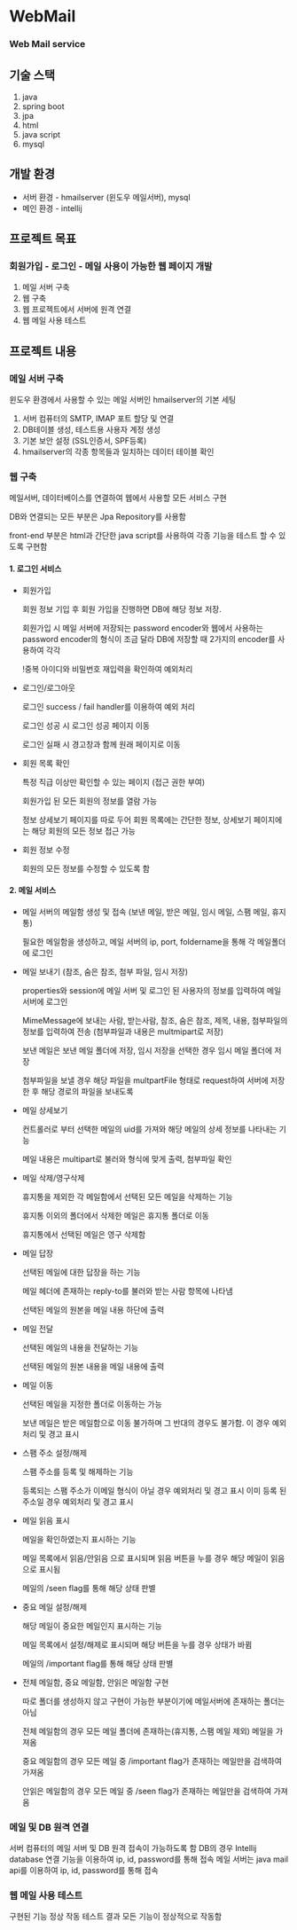# WebMail

### Web Mail service


## 기술 스택

1. java
2. spring boot
3. jpa
4. html
5. java script
6. mysql

## 개발 환경

- 서버 환경 - hmailserver (윈도우 메일서버), mysql
- 메인 환경 - intellij

## 프로젝트 목표

### 회원가입 - 로그인 - 메일 사용이 가능한 웹 페이지 개발

1. 메일 서버 구축
2. 웹 구축
3. 웹 프로젝트에서 서버에 원격 연결
4. 웹 메일 사용 테스트

## 프로젝트 내용

### 메일 서버 구축
윈도우 환경에서 사용할 수 있는 메일 서버인 hmailserver의 기본 세팅

1. 서버 컴퓨터의 SMTP, IMAP 포트 할당 및 연결
2. DB테이블 생성, 테스트용 사용자 계정 생성
3. 기본 보안 설정 (SSL인증서, SPF등록)
4. hmailserver의 각종 항목들과 일치하는 데이터 테이블 확인


### 웹 구축

메일서버, 데이터베이스를 연결하여 웹에서 사용할 모든 서비스 구현

DB와 연결되는 모든 부분은 Jpa Repository를 사용함

front-end 부분은 html과 간단한 java script를 사용하여 각종 기능을 테스트 할 수 있도록 구현함

#### 1. 로그인 서비스

- 회원가입

  회원 정보 기입 후 회원 가입을 진행하면 DB에 해당 정보 저장.
  
  회원가입 시 메일 서버에 저장되는 password encoder와 웹에서 사용하는 password encoder의 형식이 조금 달라 DB에 저장할 때 2가지의 encoder를 사용하여 각각 
  
  !중복 아이디와 비밀번호 재입력을 확인하여 예외처리
  
  
- 로그인/로그아웃

  로그인 success / fail handler를 이용하여 예외 처리
  
  로그인 성공 시 로그인 성공 페이지 이동
  
  로그인 실패 시 경고창과 함께 원래 페이지로 이동


- 회원 목록 확인

  특정 직급 이상만 확인할 수 있는 페이지 (접근 권한 부여)
  
  회원가입 된 모든 회원의 정보를 열람 가능
  
  정보 상세보기 페이지를 따로 두어 회원 목록에는 간단한 정보, 상세보기 페이지에는 해당 회원의 모든 정보 접근 가능
  
  
- 회원 정보 수정
  
  회원의 모든 정보를 수정할 수 있도록 함


#### 2. 메일 서비스

- 메일 서버의 메일함 생성 및 접속 (보낸 메일, 받은 메일, 임시 메일, 스팸 메일, 휴지통)

  필요한 메일함을 생성하고, 메일 서버의 ip, port, foldername을 통해 각 메일폴더에 로그인
  
  
- 메일 보내기 (참조, 숨은 참조, 첨부 파일, 임시 저장)

  properties와 session에 메일 서버 및 로그인 된 사용자의 정보를 입력하여 메일 서버에 로그인
  
  MimeMessage에 보내는 사람, 받는사람, 참조, 숨은 참조, 제목, 내용, 첨부파일의 정보를 입력하여 전송 (첨부파일과 내용은 multmipart로 저장)
  
  보낸 메일은 보낸 메일 폴더에 저장, 임시 저장을 선택한 경우 임시 메일 폴더에 저장
  
  첨부파일을 보낼 경우 해당 파일을 multpartFile 형태로 request하여 서버에 저장한 후 해당 경로의 파일을 보내도록 
  
  
- 메일 상세보기

  컨트롤러로 부터 선택한 메일의 uid를 가져와 해당 메일의 상세 정보를 나타내는 기능
  
  메일 내용은 multipart로 불러와 형식에 맞게 출력, 첨부파일 확인
  
  
- 메일 삭제/영구삭제

  휴지통을 제외한 각 메일함에서 선택된 모든 메일을 삭제하는 기능
  
  휴지통 이외의 폴더에서 삭제한 메일은 휴지통 폴더로 이동
  
  휴지통에서 선택된 메일은 영구 삭제함
  
  
- 메일 답장

  선택된 메일에 대한 답장을 하는 기능
  
  메일 헤더에 존재하는 reply-to를 불러와 받는 사람 항목에 나타냄
  
  선택된 메일의 원본을 메일 내용 하단에 출력
  

- 메일 전달

  선택된 메일의 내용을 전달하는 기능
  
  선택된 메일의 원본 내용을 메일 내용에 출력
  
  
- 메일 이동

  선택된 메일을 지정한 폴더로 이동하는 가능
  
  보낸 메일은 받은 메일함으로 이동 불가하며 그 반대의 경우도 불가함. 이 경우 예외처리 및 경고 표시
  
- 스팸 주소 설정/해제

  스팸 주소를 등록 및 해제하는 기능
  
  등록되는 스팸 주소가 이메일 형식이 아닐 경우 예외처리 및 경고 표시
  이미 등록 된 주소일 경우 예외처리 및 경고 표시
  
  
- 메일 읽음 표시

  메일을 확인하였는지 표시하는 기능
  
  메일 목록에서 읽음/안읽음 으로 표시되며 읽음 버튼을 누를 경우 해당 메일이 읽음으로 표시됨
  
  메일의 /seen flag를 통해 해당 상태 판별
  
  
- 중요 메일 설정/해제

  해당 메일이 중요한 메일인지 표시하는 기능
  
  메일 목록에서 설정/해제로 표시되며 해당 버튼을 누를 경우 상태가 바뀜
  
  메일의 /important flag를 통해 해당 상태 판별
  
  
- 전체 메일함, 중요 메일함, 안읽은 메일함 구현

  따로 폴더를 생성하지 않고 구현이 가능한 부분이기에 메일서버에 존재하는 폴더는 아님
  
  전체 메일함의 경우 모든 메일 폴더에 존재하는(휴지통, 스팸 메일 제외) 메일을 가져옴
  
  중요 메일함의 경우 모든 메일 중 /important flag가 존재하는 메일만을 검색하여 가져옴
  
  안읽은 메일함의 경우 모든 메일 중 /seen flag가 존재하는 메일만을 검색하여 가져옴


### 메일 및 DB 원격 연결
서버 컴퓨터의 메일 서버 및 DB 원격 접속이 가능하도록 함
DB의 경우 Intellij database 연결 기능을 이용하여 ip, id, password를 통해 접속
메일 서버는 java mail api를 이용하여 ip, id, password를 통해 접속

### 웹 메일 사용 테스트
구현된 기능 정상 작동 테스트 결과 모든 기능이 정상적으로 작동함
